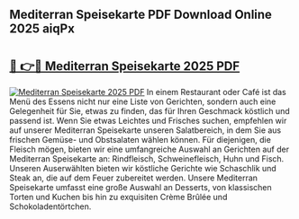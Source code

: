 ## Mediterran Speisekarte PDF Download Online 2025 aiqPx

# <h2><a href="http://gccll4.nevu.top/?p=Mediterran+Speisekarte">🔗 👉🔴 Mediterran Speisekarte 2025 PDF</a></h2>

[![Mediterran Speisekarte 2025 PDF](https://i.imgur.com/dBaPXMq.png)](http://gccll4.nevu.top/?p=Mediterran+Speisekarte)
In einem Restaurant oder Café ist das Menü des Essens nicht nur eine Liste von Gerichten, sondern auch eine Gelegenheit für Sie, etwas zu finden, das für Ihren Geschmack köstlich und passend ist. Wenn Sie etwas Leichtes und Frisches suchen, empfehlen wir auf unserer Mediterran Speisekarte unseren Salatbereich, in dem Sie aus frischen Gemüse- und Obstsalaten wählen können. Für diejenigen, die Fleisch mögen, bieten wir eine umfangreiche Auswahl an Gerichten auf der Mediterran Speisekarte an: Rindfleisch, Schweinefleisch, Huhn und Fisch. Unseren Auserwählten bieten wir köstliche Gerichte wie Schaschlik und Steak an, die auf dem Feuer zubereitet werden. Unsere Mediterran Speisekarte umfasst eine große Auswahl an Desserts, von klassischen Torten und Kuchen bis hin zu exquisiten Crème Brûlée und Schokoladentörtchen.
